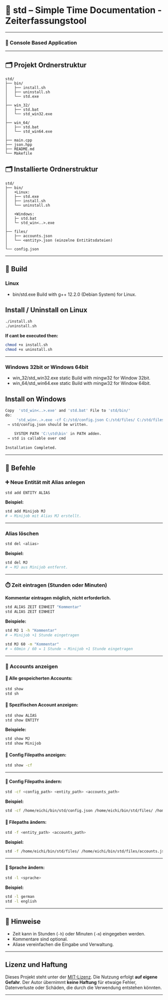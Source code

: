 # 📘 std – Simple Time Documentation - Zeiterfassungstool

---

### 📄 Console Based Application

---

## 🗂️ Projekt Ordnerstruktur

```
std/
├── bin/
│   ├── install.sh
│   ├── uninstall.sh
│   └── std.exe
│
├── win_32/
│   ├── std.bat
│   └── std_win32.exe
│
├── win_64/
│   ├── std.bat
│   └── std_win64.exe
│
├── main.cpp
├── json.hpp
├── README.md
└── Makefile
```

## 🗂️ Installierte Ordnerstruktur

```
std/
├── bin/
│   +Linux:
│   ├── std.exe
│   ├── install.sh
│   └── uninstall.sh
│
│   +Windows:
│   ├─ std.bat
│   └─ std_win<..>.exe
│
├── files/
│   ├── accounts.json
│   └── <entity>.json (einzelne Entitätsdateien)
│
└── config.json
```

---

## 🔧 Build

### Linux

- bin/std.exe Build with g++ 12.2.0 (Debian System) for Linux.

## Install / Uninstall on Linux
```bash
./install.sh
./uninstall.sh
```

**If cant be executed then:**
```bash
chmod +x install.sh
chmod +x uninstall.sh
```

---

### Windows 32bit or Windows 64bit

- win_32/std_win32.exe static Build with mingw32 for Window 32bit.
- win_64/std_win64.exe static Build with mingw32 for Window 64bit.

## Install on Windows
```bash
Copy  'std_win<..>.exe' and 'std.bat' File to 'std/bin/'
do:
	 'std_win<..>.exe -cf C:/std/config.json C:/std/files/ C:/std/files/accounts.json'
 → std/config.json should be written.
 
	SYSTEM PATH 'C:\std\bin' in PATH adden.
 → std is callable over cmd
 
Installation Completed.
```

---

## 🔧 Befehle

### ➕ Neue Entität mit Alias anlegen

```bash
std add ENTITY ALIAS
```

**Beispiel:**
```bash
std add Minijob MJ
# → Minijob mit Alias MJ erstellt.
```

---

###  Alias löschen

```bash
std del <alias>

```

**Beispiel:**
```bash
std del MJ
# → MJ aus Minijob entfernt.
```

---

### ⏱️ Zeit eintragen (Stunden oder Minuten)
**Kommentar eintragen möglich, nicht erforderlich.**
```bash
std ALIAS ZEIT EINHEIT "Kommentar"
std ALIAS ZEIT EINHEIT
```

**Beispiele:**

```bash
std MJ 1 -h "Kommentar"
# → Minijob +1 Stunde eingetragen

std MJ 60 -m "Kommentar"
# → 60min / 60 = 1 Stunde → Minijob +1 Stunde eingetragen
```

---

### 📄 Accounts anzeigen

#### 🔹 Alle gespeicherten Accounts:
```bash
std show
std sh
```

#### 🔹 Spezifischen Account anzeigen:
```bash
std show ALIAS
std show ENTITY
```

**Beispiele:**
```bash
std show MJ
std show Minijob
```

#### 🔹 Config Filepaths anzeigen:
```bash
std show -cf
```

---

#### 🔹 Config Filepaths ändern:
```bash
std -cf <config_path> <entity_path> <accounts_path> 
```

**Beispiel:**
```bash
std -cf /home/eichi/bin/std/config.json /home/eichi/bin/std/files/ /home/eichi/bin/std/files/accounts.json
```

#### 🔹 Filepaths ändern:
```bash
std -f <entity_path> <accounts_path> 
```

**Beispiel:**
```bash
std -f /home/eichi/bin/std/files/ /home/eichi/bin/std/files/accounts.json
```

---

#### 🔹 Sprache ändern:
```bash
std -l <sprache>  
```

**Beispiel:**
```bash
std -l german
std -l english
```

---


## 📝 Hinweise

- Zeit kann in Stunden (`-h`) oder Minuten (`-m`) eingegeben werden.
- Kommentare sind optional.
- Aliase vereinfachen die Eingabe und Verwaltung.

---


## Lizenz und Haftung

Dieses Projekt steht unter der [MIT-Lizenz](./LICENSE).
Die Nutzung erfolgt **auf eigene Gefahr**. Der Autor übernimmt **keine Haftung**
für etwaige Fehler, Datenverluste oder Schäden, die durch die Verwendung entstehen könnten.

---
